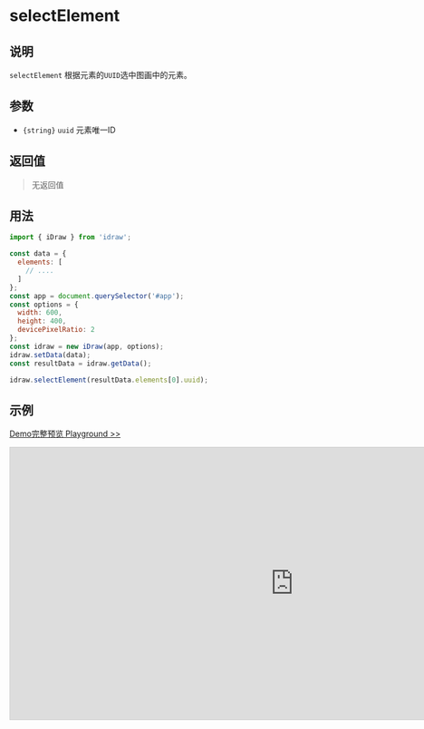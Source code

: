 # selectElement

## 说明

`selectElement` 根据元素的`UUID`选中图画中的元素。

## 参数

- `{string}` `uuid` 元素唯一ID

## 返回值

> 无返回值

## 用法

```js
import { iDraw } from 'idraw';

const data = {
  elements: [
    // ....
  ]
};
const app = document.querySelector('#app');
const options = {
  width: 600,
  height: 400,
  devicePixelRatio: 2
};
const idraw = new iDraw(app, options);
idraw.setData(data);
const resultData = idraw.getData();

idraw.selectElement(resultData.elements[0].uuid);
```

## 示例

[Demo完整预览 Playground >>](https://idrawjs.com/playground/?demo=api-selectElement)

<iframe class="idraw-playground-preview" 
  src="https://idrawjs.com/playground/?demo=api-selectElement&header=false&sider=false&default-editor-split=50" 
  width="1000" height="480" frameborder="no" border="0"
  style="border: 1px solid #cecece; margin: 0px auto;"
></iframe>
